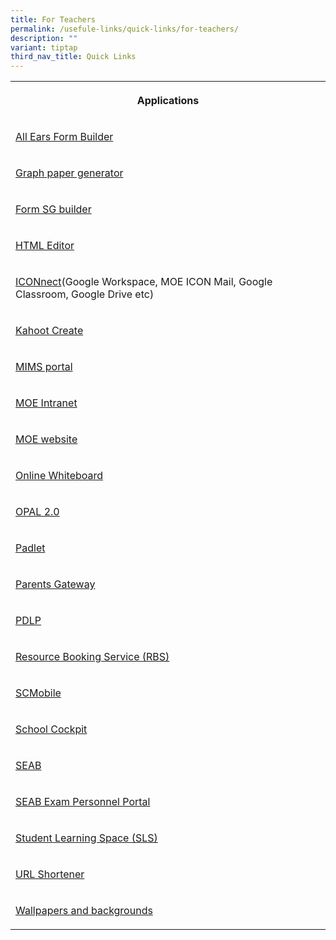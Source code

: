 ```yaml
---
title: For Teachers
permalink: /usefule-links/quick-links/for-teachers/
description: ""
variant: tiptap
third_nav_title: Quick Links
---
```

<table>
<tbody>
<tr>
<th rowspan="1" colspan="1">
<p>Applications</p>
</th>
</tr>
<tr>
<td rowspan="1" colspan="1">
<p><a href="https://allears.estl.edu.sg/" rel="noopener noreferrer nofollow" target="_blank">All Ears Form Builder</a>
</p>
</td>
</tr>
<tr>
<td rowspan="1" colspan="1">
<p><a href="https://incompetech.com/graphpaper/multiwidth/" rel="noopener noreferrer nofollow" target="_blank">Graph paper generator</a>
</p>
</td>
</tr>
<tr>
<td rowspan="1" colspan="1">
<p><a href="https://form.gov.sg/login" rel="noopener noreferrer nofollow" target="_blank">Form SG builder</a>
</p>
</td>
</tr>
<tr>
<td rowspan="1" colspan="1">
<p><a href="https://html-online.com/editor/" rel="noopener noreferrer nofollow" target="_blank">HTML Editor</a>
</p>
</td>
</tr>
<tr>
<td rowspan="1" colspan="1">
<p><a href="https://workspace.google.com/appsdashboard" rel="noopener noreferrer nofollow" target="_blank">ICONnect</a>(Google
Workspace, MOE ICON Mail, Google Classroom, Google Drive etc)</p>
</td>
</tr>
<tr>
<td rowspan="1" colspan="1">
<p><a href="https://create.kahoot.it/" rel="noopener noreferrer nofollow" target="_blank">Kahoot Create</a>
</p>
</td>
</tr>
<tr>
<td rowspan="1" colspan="1">
<p><a href="https://idp.mims.moe.gov.sg/nidp/app/login" rel="noopener noreferrer nofollow" target="_blank">MIMS portal</a>
</p>
</td>
</tr>
<tr>
<td rowspan="1" colspan="1">
<p><a href="https://intranet.moe.gov.sg/" rel="noopener noreferrer nofollow" target="_blank">MOE Intranet</a>
</p>
</td>
</tr>
<tr>
<td rowspan="1" colspan="1">
<p><a href="https://intranet.moe.gov.sg/" rel="noopener noreferrer nofollow" target="_blank">MOE website</a>
</p>
</td>
</tr>
<tr>
<td rowspan="1" colspan="1">
<p><a href="https://whiteboard.fi/" rel="noopener noreferrer nofollow" target="_blank">Online Whiteboard</a>
</p>
</td>
</tr>
<tr>
<td rowspan="1" colspan="1">
<p><a href="https://idm.opal2.moe.edu.sg/" rel="noopener noreferrer nofollow" target="_blank">OPAL 2.0</a>
</p>
</td>
</tr>
<tr>
<td rowspan="1" colspan="1">
<p><a href="https://padlet.com" rel="noopener noreferrer nofollow" target="_blank">Padlet</a>
</p>
</td>
</tr>
<tr>
<td rowspan="1" colspan="1">
<p><a href="https://pg.moe.edu.sg/" rel="noopener noreferrer nofollow" target="_blank">Parents Gateway</a>
</p>
</td>
</tr>
<tr>
<td rowspan="1" colspan="1">
<p><a href="https://sites.google.com/moe.edu.sg/personaliseddigitallearningpro/home" rel="noopener noreferrer nofollow" target="_blank">PDLP</a>
</p>
</td>
</tr>
<tr>
<td rowspan="1" colspan="1">
<p><a href="https://rbs.avero-tech.com/login.html" rel="noopener noreferrer nofollow" target="_blank">Resource Booking Service (RBS)</a>
</p>
</td>
</tr>
<tr>
<td rowspan="1" colspan="1">
<p><a href="https://scmobile.moe.edu.sg/login" rel="noopener noreferrer nofollow" target="_blank">SCMobile</a>
</p>
</td>
</tr>
<tr>
<td rowspan="1" colspan="1">
<p><a href="https://schoolcockpit.moe.gov.sg/" rel="noopener noreferrer nofollow" target="_blank">School Cockpit</a>
</p>
</td>
</tr>
<tr>
<td rowspan="1" colspan="1">
<p><a href="https://www.seab.gov.sg/" rel="noopener noreferrer nofollow" target="_blank">SEAB</a>
</p>
</td>
</tr>
<tr>
<td rowspan="1" colspan="1">
<p><a href="https://myexamduty.seab.gov.sg/auth/login" rel="noopener noreferrer nofollow" target="_blank">SEAB Exam Personnel Portal</a>
</p>
</td>
</tr>
<tr>
<td rowspan="1" colspan="1">
<p><a href="https://vle.learning.moe.edu.sg/login" rel="noopener noreferrer nofollow" target="_blank">Student Learning Space (SLS)</a>
</p>
</td>
</tr>
<tr>
<td rowspan="1" colspan="1">
<p><a href="https://go.gov.sg/#/login" rel="noopener noreferrer nofollow" target="_blank">URL Shortener</a>
</p>
</td>
</tr>
<tr>
<td rowspan="1" colspan="1">
<p><a href="https://unsplash.com/backgrounds" rel="noopener noreferrer nofollow" target="_blank">Wallpapers and backgrounds</a>
</p>
</td>
</tr>
</tbody>
</table>
<p></p>